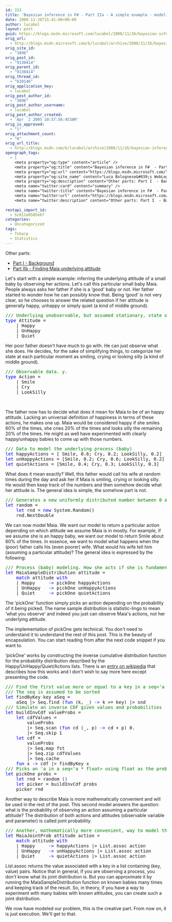 ```yaml
---
id: 333
title: 'Bayesian inference in F# - Part IIa - A simple example - modeling Maia'
date: 2008-11-26T15:41:00+00:00
author: lucabol
layout: post
guid: https://blogs.msdn.microsoft.com/lucabol/2008/11/26/bayesian-inference-in-f-part-iia-a-simple-example-modeling-maia/
orig_url:
  - http://blogs.msdn.microsoft.com/b/lucabol/archive/2008/11/26/bayesian-inference-in-f-part-iia-a-simple-example-modeling-maia.aspx
orig_site_id:
  - "3896"
orig_post_id:
  - "9130414"
orig_parent_id:
  - "9130414"
orig_thread_id:
  - "620146"
orig_application_key:
  - lucabol
orig_post_author_id:
  - "3896"
orig_post_author_username:
  - lucabol
orig_post_author_created:
  - 'Apr  2 2005 10:57:56:453AM'
orig_is_approved:
  - "1"
orig_attachment_count:
  - "0"
orig_url_title:
  - http://blogs.msdn.com/b/lucabol/archive/2008/11/26/bayesian-inference-in-f-part-iia-a-simple-example-modeling-maia.aspx
opengraph_tags:
  - |
    <meta property="og:type" content="article" />
    <meta property="og:title" content="Bayesian inference in F#  - Part IIa  - A simple example  - modeling Maia" />
    <meta property="og:url" content="https://blogs.msdn.microsoft.com/lucabol/2008/11/26/bayesian-inference-in-f-part-iia-a-simple-example-modeling-maia/" />
    <meta property="og:site_name" content="Luca Bolognese&#039;s WebLog" />
    <meta property="og:description" content="Other parts: Part I  - Background Part IIb  - Finding Maia underlying attitude&nbsp; Let's start with a simple example: inferring the underlying attitude of a small baby by observing her actions. Let's call this particular small baby Maia. People always asks her father if she is a &#8216;good' baby or not. Her father started to..." />
    <meta name="twitter:card" content="summary" />
    <meta name="twitter:title" content="Bayesian inference in F#  - Part IIa  - A simple example  - modeling Maia" />
    <meta name="twitter:url" content="https://blogs.msdn.microsoft.com/lucabol/2008/11/26/bayesian-inference-in-f-part-iia-a-simple-example-modeling-maia/" />
    <meta name="twitter:description" content="Other parts: Part I  - Background Part IIb  - Finding Maia underlying attitude&nbsp; Let's start with a simple example: inferring the underlying attitude of a small baby by observing her actions. Let's call this particular small baby Maia. People always asks her father if she is a &#8216;good' baby or not. Her father started to..." />
    
restapi_import_id:
  - 5c011e0505e67
categories:
  - Uncategorized
tags:
  - fsharp
  - Statistics
---
```

Other parts:

  * [Part I  - Background](http://blogs.msdn.com/lucabol/archive/2008/11/07/bayesian-inference-in-f-part-i-background.aspx)
  * [Part IIb  - Finding Maia underlying attitude](http://blogs.msdn.com/lucabol/archive/2009/01/19/bayesian-inference-in-f-part-iib-finding-maia-underlying-attitude.aspx)&nbsp;

Let's start with a simple example: inferring the underlying attitude of a small baby by observing her actions. Let's call this particular small baby Maia. People always asks her father if she is a &#8216;good' baby or not. Her father started to wonder how he can possibly know that. Being &#8216;good' is not very clear, so he chooses to answer the related question if her attitude is generally happy, unhappy or simply quiet (a kind of middle ground).

<pre class="code"><span style="color:green;">/// Underlying unobservable, but assumed stationary, state of the process (baby). Theta.
</span><span style="color:blue;">type </span>Attitude =
    | Happy
    | UnHappy
    | Quiet</pre>

Her poor father doesn't have much to go with. He can just observe what she does. He decides, for the sake of simplifying things, to categorize her state at each particular moment as smiling, crying or looking silly (a kind of middle ground).

<pre class="code"><span style="color:green;">/// Observable data. y.
</span><span style="color:blue;">type </span>Action =
    | Smile
    | Cry
    | LookSilly</pre>

&nbsp;

The father now has to decide what does it mean for Maia to be of an happy attitude. Lacking an universal definition of happiness in terms of these actions, he makes one up. Maia would be considered happy if she smiles 60% of the times, she cries 20% of the times and looks silly the remaining 20% of the times. He might as well have experimented with clearly happy/unhappy babies to come up with those numbers.

<pre class="code"><span style="color:green;">/// Data to model the underlying process (baby)
</span><span style="color:blue;">let </span>happyActions = [ Smile, 0.6; Cry, 0.2; LookSilly, 0.2]
<span style="color:blue;">let </span>unHappyActions = [Smile, 0.2; Cry, 0.6; LookSilly, 0.2]
<span style="color:blue;">let </span>quietActions = [Smile, 0.4; Cry, 0.3; LookSilly, 0.3]</pre>

What does it mean exactly? Well, this father would call his wife at random times during the day and ask her if Maia is smiling, crying or looking silly. He would then keep track of the numbers and then somehow decide what her attitude is. The general idea is simple, the somehow part is not.

<pre class="code"><span style="color:green;">/// Generates a new uniformly distributed number between 0 and 1
</span><span style="color:blue;">let </span>random =
    <span style="color:blue;">let </span>rnd = <span style="color:blue;">new </span>System.Random()
    rnd.NextDouble</pre>

We can now model Maia. We want our model to return a particular action depending on which attitude we assume Maia is in mostly. For example, if we assume she is an happy baby, we want our model to return Smile about 60% of the times. In essence, we want to model what happens when the (poor) father calls his (even poorer) wife. What would his wife tell him (assuming a particular attitude)? The general idea is expressed by the following:

<pre class="code"><span style="color:green;">/// Process (baby) modeling. How she acts if she is fundamentally happy, unhappy or quiet
</span><span style="color:blue;">let </span>MaiaSampleDistribution attitude =
    <span style="color:blue;">match </span>attitude <span style="color:blue;">with
    </span>| Happy     <span style="color:blue;">-&gt; </span>pickOne happyActions
    | UnHappy   <span style="color:blue;">-&gt; </span>pickOne unHappyActions
    | Quiet     <span style="color:blue;">-&gt; </span>pickOne quietActions</pre>

The &#8216;pickOne' function simply picks an action depending on the probability of it being picked. The name sample distribution is statistic-lingo to mean &#8216;what you observe' and indeed you just can observe Maia's actions, not her underlying attitude.

The implementation of pickOne gets technical. You don't need to understand it to understand the rest of this post. This is the beauty of encapsulation. You can start reading from after the next code snippet if you want to.

&#8216;pickOne' works by constructing the inverse cumulative distribution function for the probability distribution described by the Happy/UnHappy/Quiet/Actions lists. There is an [entry on wikipedia](http://en.wikipedia.org/wiki/Inverse_transform_sampling) that describes how this works and I don't wish to say more here except presenting the code.

<pre class="code"><span style="color:green;">/// Find the first value more or equal to a key in a seq&lt;'a * 'b&gt;.<br />/// The seq is assumed to be sorted
</span><span style="color:blue;">let </span>findByKey key aSeq =
    aSeq |&gt; Seq.find (<span style="color:blue;">fun </span>(k, _) <span style="color:blue;">-&gt; </span>k &gt;= key) |&gt; snd
<span style="color:green;">/// Simulate an inverse CDF given values and probabilities
</span><span style="color:blue;">let </span>buildInvCdf valueProbs =
    <span style="color:blue;">let </span>cdfValues =
        valueProbs
        |&gt; Seq.scan (<span style="color:blue;">fun </span>cd (_, p) <span style="color:blue;">-&gt; </span>cd + p) 0.
        |&gt; Seq.skip 1
    <span style="color:blue;">let </span>cdf =
        valueProbs
        |&gt; Seq.map fst
        |&gt; Seq.zip cdfValues
        |&gt; Seq.cache
    <span style="color:blue;">fun </span>x <span style="color:blue;">-&gt; </span>cdf |&gt; findByKey x
<span style="color:green;">/// Picks an 'a in a seq&lt;'a * float&gt; using float as the probability to pick a particular 'a
</span><span style="color:blue;">let </span>pickOne probs =
    <span style="color:blue;">let </span>rnd = random ()
    <span style="color:blue;">let </span>picker = buildInvCdf probs
    picker rnd</pre>

Another way to describe Maia is more mathematically convenient and will be used in the rest of the post. This second model answers the question: what is the probability of observing an action assuming a particular attitude? The distribution of both actions and attitudes (observable variable and parameter) is called joint probability.

<pre class="code"><span style="color:green;">/// Another, mathematically more convenient, way to model the process (baby)
</span><span style="color:blue;">let </span>MaiaJointProb attitude action =
    <span style="color:blue;">match </span>attitude <span style="color:blue;">with
    </span>| Happy     <span style="color:blue;">-&gt; </span>happyActions |&gt; List.assoc action
    | UnHappy   <span style="color:blue;">-&gt; </span>unHappyActions |&gt; List.assoc action
    | Quiet     <span style="color:blue;">-&gt; </span>quietActions |&gt; List.assoc action</pre>

List.assoc returns the value associated with a key in a list containing (key, value) pairs. Notice that in general, if you are observing a process, you don't know what its joint distribution is. But you can approximate it by running the MaiaSampleDistribution function on known babies many times and keeping track of the result. So, in theory, if you have a way to experiment with many babies with known attitudes, you can create such a joint distribution.

We now have modeled our problem, this is the creative part. From now on, it is just execution. We'll get to that.